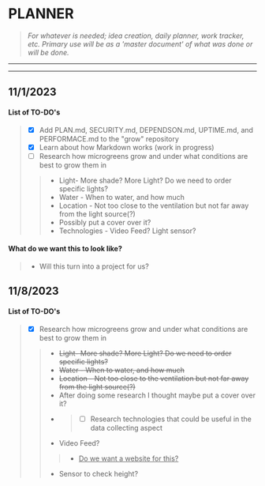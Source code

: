 # **PLANNER** 
> *For whatever is needed; idea creation, daily planner, work tracker, etc. Primary use will be as a 'master document' of what was done or will be done.*
---
---
## 11/1/2023
#### List of TO-DO's
> - [x] Add PLAN.md, SECURITY.md, DEPENDSON.md, UPTIME.md, and PERFORMACE.md to the "grow" repository
> - [x] Learn about how Markdown works (work in progress)
> - [ ] Research how microgreens grow and under what conditions are best to grow them in 
> > * Light- More shade? More Light? Do we need to order specific lights?
> > * Water - When to water, and how much
> > * Location - Not too close to the ventilation but not far away from the light source(?)
> > * Possibly put a cover over it?
> > * Technologies - Video Feed? Light sensor? 
#### What do we want this to look like?
> - Will this turn into a project for us? 

## 11/8/2023
#### List of TO-DO's
> - [x] Research how microgreens grow and under what conditions are best to grow them in 
> > * ~~Light- More shade? More Light? Do we need to order specific lights?~~
> > * ~~Water - When to water, and how much~~
> > * ~~Location - Not too close to the ventilation but not far away from the light source(?)~~
> > *  After doing some research I thought maybe put a cover over it?
> > * > - [ ] Research technologies that could be useful in the data collecting aspect
> > * Video Feed?
> > > * <u> Do we want a website for this? </u>
> > * Sensor to check height?
